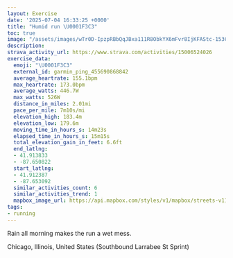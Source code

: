 ```yaml
---
layout: Exercise
date: '2025-07-04 16:33:25 +0000'
title: "Humid run \U0001F3C3"
toc: true
image: "/assets/images/wTr0D-IpzpRBbQqJBxa111R8ObkYX6mFvr8IjKFAStc-1536x2048.jpg.jpeg"
description:
strava_activity_url: https://www.strava.com/activities/15006524026
exercise_data:
  emoji: "\U0001F3C3"
  external_id: garmin_ping_455690868842
  average_heartrate: 155.1bpm
  max_heartrate: 173.0bpm
  average_watts: 446.7W
  max_watts: 526W
  distance_in_miles: 2.01mi
  pace_per_mile: 7m10s/mi
  elevation_high: 183.4m
  elevation_low: 179.6m
  moving_time_in_hours_s: 14m23s
  elapsed_time_in_hours_s: 15m15s
  total_elevation_gain_in_feet: 6.6ft
  end_latlng:
  - 41.913833
  - -87.650822
  start_latlng:
  - 41.912387
  - -87.653092
  similar_activities_count: 6
  similar_activities_trend: 1
  mapbox_image_url: https://api.mapbox.com/styles/v1/mapbox/streets-v11/static/path-5+787af2-1.0(emy~Ftw~uOq%40BQHMBi%40Aw%40FWCOGKAoFRcCEo%40%40IIMkAAs%40IUWuBCqAOkCEiCBcBCQByC%3FWCGC%3FJWDy%40A%5DEe%40%3FmACc%40CEEAs%40AUGUBaBBmCH_BLi%40%3FYCKB%5BRwAHM%3FOIMWG%5DGe%40EyABkCCw%40%40gACkB%40m%40Aw%40Rq%40JMLCtEKhA%3Fx%40GbADh%40GRDZ%40n%40Gf%40%3Fz%40IVBl%40BjAI%60CEt%40BjA%3FjAEZ%40%7CDOxAAlABDB%40LA%60ADxDB%5C%40%60AA%7C%40B%60DAx%40HdDAv%40DvAAv%40Bv%40),pin-s-s+e5b22e(-87.65323,41.91459),pin-s-f+89ae00(-87.64894000000004,41.91379999999998)/auto/800x800?access_token=pk.eyJ1Ijoiam9zaGJlY2ttYW4iLCJhIjoiY205eWR2aDd1MWZ6djJrbXc4a3M0bWZleiJ9.XiG9OWkNcZk2QzjJbxLB4A
tags:
- running
---
```


Rain all morning makes the run a wet mess.

Chicago, Illinois, United States (Southbound Larrabee St Sprint)
